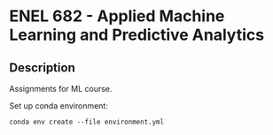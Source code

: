 # ENEL 682 - Applied Machine Learning and Predictive Analytics

## Description
Assignments for ML course.

Set up conda environment:

`conda env create --file environment.yml`